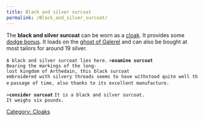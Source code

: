 ```yaml
---
title: Black and silver surcoat
permalink: /Black_and_silver_surcoat/
---
```


The **black and silver surcoat** can be worn as a
[cloak](cloak "wikilink"). It provides some [dodge
bonus](dodge_bonus "wikilink"). It loads on the [ghost of
Galerel](ghost_of_Galerel "wikilink") and can also be bought at most
tailors for around 19 silver.

`A black and silver surcoat lies here.`
`>`**`examine surcoat`**
`Bearing the markings of the long-lost kingdom of Arthedain, this black surcoat`
`embroidered with silvery threads seems to have withstood quite well the`
`passage of time, also thanks to its excellent manufacture.`

`>`**`consider surcoat`**
`It is a black and silver surcoat.`
`It weighs six pounds.`

[Category: Cloaks](Category:_Cloaks "wikilink")